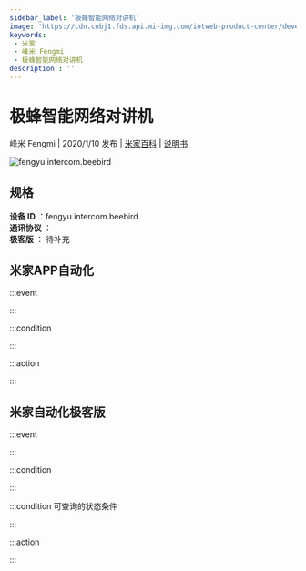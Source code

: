 ```yaml
---
sidebar_label: '极蜂智能网络对讲机'
image: 'https://cdn.cnbj1.fds.api.mi-img.com/iotweb-product-center/developer_1576039334515yGgHec55.png?GalaxyAccessKeyId=AKVGLQWBOVIRQ3XLEW&Expires=9223372036854775807&Signature=JxZgqhbEERT/vX6ayVnVHpSP2Z0='
keywords: 
 - 米家
 - 峰米 Fengmi
 - 极蜂智能网络对讲机
description : ''
---
```

# 极蜂智能网络对讲机

峰米 Fengmi | 2020/1/10 发布 | [米家百科](https://home.mi.com/webapp/content/baike/product/index.html?model=fengyu.intercom.beebird) | [说明书](https://home.mi.com/views/introduction.html?model=fengyu.intercom.beebird&region=cn)

![fengyu.intercom.beebird](https://cdn.cnbj1.fds.api.mi-img.com/iotweb-product-center/developer_1576039334515yGgHec55.png?GalaxyAccessKeyId=AKVGLQWBOVIRQ3XLEW&Expires=9223372036854775807&Signature=JxZgqhbEERT/vX6ayVnVHpSP2Z0=)

## 规格  
> 
**设备 ID** ：fengyu.intercom.beebird  
**通讯协议** ：  
**极客版**  ： 待补充 


## 米家APP自动化  

:::event  

:::

:::condition  

:::

:::action   

:::

## 米家自动化极客版  

:::event  

:::

:::condition  

:::

:::condition 可查询的状态条件  

:::

:::action  

:::

        
